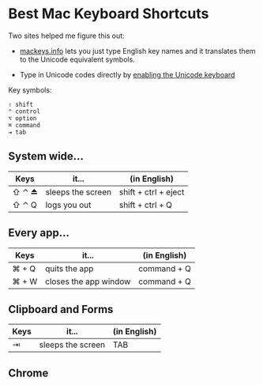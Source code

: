 # Best Mac Keyboard Shortcuts

Two sites helped me figure this out:

* [mackeys.info][1] lets you just type English key names and it
  translates them to the Unicode equivalent symbols.

* Type in Unicode codes directly by [enabling the Unicode keyboard][2]

Key symbols:

	⇧ shift
	⌃ control 
	⌥ option 
	⌘ command 
	⇥ tab


## System wide...

|Keys    | it...               | (in English)          |
|--------|---------------------|-----------------------|
| ⇧ ⌃ ⏏  | sleeps the screen   | shift + ctrl + eject  |
| ⇧ ⌃ Q  | logs you out        | shift + ctrl + Q      |


## Every app...

|Keys    | it...                | (in English)          |
|--------|----------------------|-----------------------|
| ⌘ + Q  | quits the app        | command + Q           |
| ⌘ + W  | closes the app window| command + Q           |


## Clipboard and Forms

|Keys    | it...               | (in English)          |
|--------|---------------------|-----------------------|
|⇥       | sleeps the screen   | TAB                   |


## Chrome




[1]: http://mackeys.info 
[2]: http://apple.stackexchange.com/questions/4074/what-do-i-type-to-produce-the-command-symbol-in-mac-os-x

